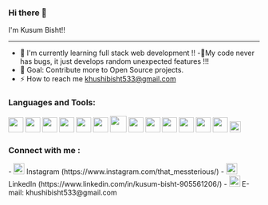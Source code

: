 ### Hi there 👋

I'm Kusum Bisht!!
 <hr/>

- 🌱 I'm currently learning full stack web development !!
-🔗My code never has bugs, it just develops random unexpected features !!!
- 🎯 Goal: Contribute more to Open Source projects.
- ⚡ How to reach me  khushibisht533@gmail.com


### Languages and Tools:

<img src = 'https://github.com/MarikIshtar007/MarikIshtar007/blob/master/images/c-original.svg' width='30'/> 
<img src = 'https://github.com/MarikIshtar007/MarikIshtar007/blob/master/images/cpp.svg' width='30'/>
 <img src = 'https://github.com/MarikIshtar007/MarikIshtar007/blob/master/images/python2.png' height='30'/> 
  <img src = 'https://github.com/MarikIshtar007/MarikIshtar007/blob/master/images/html.svg' width='30'/>
   <img src = 'https://github.com/MarikIshtar007/MarikIshtar007/blob/master/images/css.svg' width='30'/>
    <img src = 'https://github.com/MarikIshtar007/MarikIshtar007/blob/master/images/js.svg' width='30'/>
     <img src = 'https://github.com/MarikIshtar007/MarikIshtar007/blob/master/images/bootstrap.svg' width='33'/>
      <img src = 'https://github.com/MarikIshtar007/MarikIshtar007/blob/master/images/sql.svg' width='30'/>
       <img src = 'https://github.com/simple-icons/simple-icons/blob/develop/icons/adobeaftereffects.svg' width='30'/> <img src ='https://github.com/simple-icons/simple-icons/blob/develop/icons/adobeillustrator.svg' width='30'/> 
       <img src = 'https://github.com/simple-icons/simple-icons/blob/develop/icons/adobephotoshop.svg' width='30'/> 
       <img src = 'https://github.com/simple-icons/simple-icons/blob/develop/icons/adobepremierepro.svg' width='30'/> <img src = 'https://github.com/MarikIshtar007/MarikIshtar007/blob/master/images/git.svg' width='30'/> 
       <img src = 'https://github.com/MarikIshtar007/MarikIshtar007/blob/master/images/flutter-logo.svg' width='22'/>
       
       
<br />

### Connect with me :
<span> 
 - <img src="https://cdn.jsdelivr.net/npm/simple-icons@v3/icons/instagram.svg" width="22"> Instagram (https://www.instagram.com/that_messterious/)
- <img src="https://cdn.jsdelivr.net/npm/simple-icons@v3/icons/linkedin.svg" width="22"> LinkedIn (https://www.linkedin.com/in/kusum-bisht-905561206/) 
- <img src="https://media.giphy.com/media/fYBttYPejVFv1tcJbz/giphy.gif" width="22"> E-mail: khushibisht533@gmail.com
</span>

<br />

